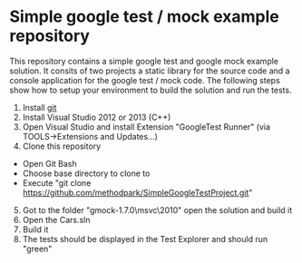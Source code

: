 Simple google test / mock example repository
============================================

This repository contains a simple google test and google mock example solution.
It consits of two projects a static library for the source code and a console application for the google test / mock code.
The following steps show how to setup your environment to build the solution and run the tests.

1. Install [git](https://git-scm.com/)
2. Install Visual Studio 2012 or 2013 (C++)
3. Open Visual Studio and install Extension "GoogleTest Runner" (via TOOLS->Extensions and Updates...)
4. Clone this repository
 * Open Git Bash
 * Choose base directory to clone to
 * Execute "git clone https://github.com/methodpark/SimpleGoogleTestProject.git" 
5. Got to the folder "gmock-1.7.0\msvc\2010" open the solution and build it
6. Open the Cars.sln
7. Build it
8. The tests should be displayed in the Test Explorer and should run "green"